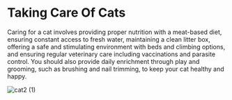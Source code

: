 # Taking Care Of Cats 

Caring for a cat involves providing proper nutrition with a meat-based diet, ensuring constant access to fresh water, maintaining a clean litter box, offering a safe and stimulating environment with beds and climbing options, and ensuring regular veterinary care including vaccinations and parasite control. You should also provide daily enrichment through play and grooming, such as brushing and nail trimming, to keep your cat healthy and happy. 

![cat2 (1)](https://github.com/user-attachments/assets/65c8cb30-bed1-4659-8acf-03a7427b35c2)
